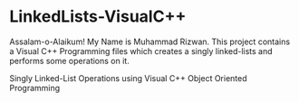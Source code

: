 # LinkedLists-VisualC++
Assalam-o-Alaikum!
My Name is Muhammad Rizwan.
This project contains a Visual C++ Programming files which creates a singly linked-lists and performs some operations on it. 


Singly Linked-List Operations using Visual C++ Object Oriented Programming 
